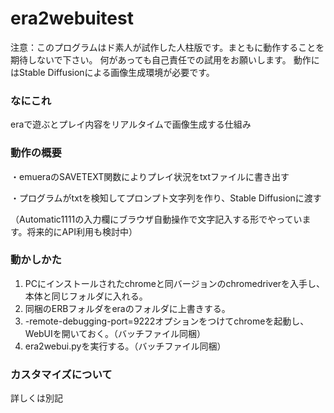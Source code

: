 # era2webuitest

注意：このプログラムはド素人が試作した人柱版です。まともに動作することを期待しないで下さい。
何があっても自己責任での試用をお願いします。
動作にはStable Diffusionによる画像生成環境が必要です。

### なにこれ
eraで遊ぶとプレイ内容をリアルタイムで画像生成する仕組み

### 動作の概要
・emueraのSAVETEXT関数によりプレイ状況をtxtファイルに書き出す

・プログラムがtxtを検知してプロンプト文字列を作り、Stable Diffusionに渡す

（Automatic1111の入力欄にブラウザ自動操作で文字記入する形でやっています。将来的にAPI利用も検討中）

### 動かしかた
1. PCにインストールされたchromeと同バージョンのchromedriverを入手し、本体と同じフォルダに入れる。
2. 同梱のERBフォルダをeraのフォルダに上書きする。
2. -remote-debugging-port=9222オプションをつけてchromeを起動し、WebUIを開いておく。（バッチファイル同梱）
3. era2webui.pyを実行する。（バッチファイル同梱）


### カスタマイズについて
詳しくは別記

